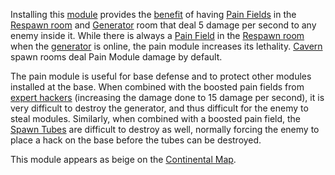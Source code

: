 Installing this [module](index.md) provides the [benefit](Module_benefit.md)
of having [Pain Fields](../terminology/Pain_Field.md) in the
[Respawn room](../locations/Spawn_Room.md) and
[Generator](../items/Generator.md) room that deal 5 damage per second to any
enemy inside it. While there is always a
[Pain Field](../terminology/Pain_Field.md) in the
[Respawn room](../locations/Spawn_Room.md) when the
[generator](../items/Generator.md) is online, the pain module increases its
lethality. [Cavern](../locations/Caverns.md) spawn rooms deal Pain Module damage
by default.

The pain module is useful for base defense and to protect other modules
installed at the base. When combined with the boosted pain fields from
[expert hackers](../certifications/Expert_Hacking.md) (increasing the damage
done to 15 damage per second), it is very difficult to destroy the generator,
and thus difficult for the enemy to steal modules. Similarly, when combined with
a boosted pain field, the [Spawn Tubes](../items/Respawn_Tube.md) are difficult
to destroy as well, normally forcing the enemy to place a hack on the base
before the tubes can be destroyed.

This module appears as beige on the [Continental Map](../terminology/Continental_Map.md).
